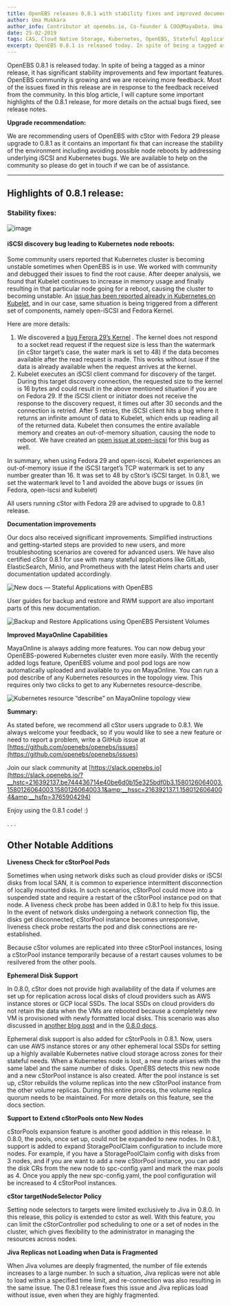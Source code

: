 ```yaml
---
title: OpenEBS releases 0.8.1 with stability fixes and improved documentation
author: Uma Mukkara
author_info: Contributor at openebs.io, Co-founder & COO@MayaData. Uma led product development in the early days of MayaData (CloudByte).
date: 25-02-2019
tags: CAS, Cloud Native Storage, Kubernetes, OpenEBS, Stateful Applications
excerpt: OpenEBS 0.8.1 is released today. In spite of being a tagged as a minor release, it has significant stability improvements and few important features. 
---
```


OpenEBS 0.8.1 is released today. In spite of being a tagged as a minor release, it has significant stability improvements and few important features. OpenEBS community is growing and we are receiving more feedback. Most of the issues fixed in this release are in response to the feedback received from the community. In this blog article, I will capture some important highlights of the 0.8.1 release, for more details on the actual bugs fixed, see release notes.

**Upgrade recommendation:**

We are recommending users of OpenEBS with cStor with Fedora 29 please upgrade to 0.8.1 as it contains an important fix that can increase the stability of the environment including avoiding possible node reboots by addressing underlying iSCSI and Kubernetes bugs. We are available to help on the community so please do get in touch if we can be of assistance.

---

## Highlights of 0.8.1 release:

### Stability fixes:
![image](https://cdn-images-1.medium.com/max/800/1*7BRJmxRw7IKONv7KKAgnkg.png)
#### iSCSI discovery bug leading to Kubernetes node reboots:

Some community users reported that Kubernetes cluster is becoming unstable sometimes when OpenEBS is in use. We worked with community and debugged their issues to find the root cause. After deeper analysis, we found that Kubelet continues to increase in memory usage and finally resulting in that particular node going for a reboot, causing the cluster to becoming unstable. An [issue has been reported already in Kubernetes on Kubelet](https://github.com/kubernetes/kubernetes/issues/70890), and in our case, same situation is being triggered from a different set of components, namely open-iSCSI and Fedora Kernel.

Here are more details:

1. We discovered a [bug Ferora 29’s Kernel](https://bugzilla.redhat.com/show_bug.cgi?id=1679565) . The kernel does not respond to a socket read request if the request size is less than the watermark (in cStor target’s case, the water mark is set to 48) if the data becomes available after the read request is made. This works without issue if the data is already available when the request arrives at the kernel.
2. Kubelet executes an iSCSI client command for discovery of the target. During this target discovery connection, the requested size to the kernel is 16 bytes and could result in the above mentioned situation if you are on Fedora 29. If the iSCSI client or initiator does not receive the response to the discovery request, it times out after 30 seconds and the connection is retried. After 5 retries, the iSCSI client hits a bug where it returns an infinite amount of data to Kubelet, which ends up reading all of the returned data. Kubelet then consumes the entire available memory and creates an out-of-memory situation, causing the node to reboot. We have created an [open issue at open-iscsi](https://github.com/open-iscsi/open-iscsi/issues/155) for this bug as well.

In summary, when using Fedora 29 and open-iscsi, Kubelet experiences an out-of-memory issue if the iSCSI target’s TCP watermark is set to any number greater than 16. It was set to 48 by cStor’s iSCSI target. In 0.8.1, we set the watermark level to 1 and avoided the above bugs or issues (in Fedora, open-iscsi and kubelet)

All users running cStor with Fedora 29 are advised to upgrade to 0.8.1 release.

**Documentation improvements**

Our docs also received significant improvements. Simplified instructions and getting-started steps are provided to new users, and more troubleshooting scenarios are covered for advanced users. We have also certified cStor 0.8.1 for use with many stateful applications like GitLab, ElasticSearch, Minio, and Prometheus with the latest Helm charts and user documentation updated accordingly.

![New docs — Stateful Applications with OpenEBS](/images/blog/stateful-applications-in-openebs.png)

User guides for backup and restore and RWM support are also important parts of this new documentation.

![Backup and Restore Applications using OpenEBS Persistent Volumes](/images/blog/backup-and-restores.png)

**Improved MayaOnline Capabilities**

MayaOnline is always adding more features. You can now debug your OpenEBS-powered Kubernetes cluster even more easily. With the recently added logs feature, OpenEBS volume and pool pod logs are now automatically uploaded and available to you on MayaOnline. You can run a pod describe of any Kubernetes resources in the topology view. This requires only two clicks to get to any Kubernetes resource-describe.

![Kubernetes resource “describe” on MayaOnline topology view](/images/blog/mayaonline-topology-view.png)

**Summary:**

As stated before, we recommend all cStor users upgrade to 0.8.1. We always welcome your feedback, so if you would like to see a new feature or need to report a problem, write a GitHub issue at [https://github.com/openebs/openebs/issues](https://github.com/openebs/openebs/issues)

Join our slack community at [https://slack.openebs.io](https://slack.openebs.io/?__hstc=216392137.be744436714e40be6d0b15e325bdf0b3.1580126064003.1580126064003.1580126064003.1&amp;__hssc=216392137.1.1580126064004&amp;__hsfp=3765904294)

Enjoy using the 0.8.1 code! :)

. . .

## Other Notable Additions

**Liveness Check for cStorPool Pods**

Sometimes when using network disks such as cloud provider disks or iSCSI disks from local SAN, it is common to experience intermittent disconnection of locally mounted disks. In such scenarios, cStorPool could move into a suspended state and require a restart of the cStorPool instance pod on that node. A liveness check probe has been added in 0.8.1 to help fix this issue. In the event of network disks undergoing a network connection flip, the disks get disconnected, cStorPool instance becomes unresponsive, liveness check probe restarts the pod and disk connections are re-established.

Because cStor volumes are replicated into three cStorPool instances, losing a cStorPool instance temporarily because of a restart causes volumes to be resilvered from the other pools.

**Ephemeral Disk Support**

In 0.8.0, cStor does not provide high availability of the data if volumes are set up for replication across local disks of cloud providers such as AWS instance stores or GCP local SSDs. The local SSDs on cloud providers do not retain the data when the VMs are rebooted because a completely new VM is provisioned with newly formatted local disks. This scenario was also discussed in [another blog post](https://blog.openebs.io/introduction-to-openebs-cstor-pools-and-considerations-during-k8s-upgrades-19efe424715a?__hstc=216392137.be744436714e40be6d0b15e325bdf0b3.1580126064003.1580126064003.1580126064003.1&amp;__hssc=216392137.1.1580126064004&amp;__hsfp=3765904294#3fb6) and in the [0.8.0 docs](https://v08-docs.openebs.io/docs/next/cstor.html?__hstc=216392137.be744436714e40be6d0b15e325bdf0b3.1580126064003.1580126064003.1580126064003.1&amp;__hssc=216392137.1.1580126064004&amp;__hsfp=3765904294#known-limitations).

Ephemeral disk support is also added for cStorPools in 0.8.1. Now, users can use AWS instance stores or any other ephemeral local SSDs for setting up a highly available Kubernetes native cloud storage across zones for their stateful needs. When a Kubernetes node is lost, a new node arises with the same label and the same number of disks. OpenEBS detects this new node and a new cStorPool instance is also created. After the pool instance is set up, cStor rebuilds the volume replicas into the new cStorPool instance from the other volume replicas. During this entire process, the volume replica quorum needs to be maintained. For more details on this feature, see the docs section.

**Support to Extend cStorPools onto New Nodes**

cStorPools expansion feature is another good addition in this release. In 0.8.0, the pools, once set up, could not be expanded to new nodes. In 0.8.1, support is added to expand StoragePoolClaim configuration to include more nodes. For example, if you have a StoragePoolClaim config with disks from 3 nodes, and if you are want to add a new cStorPool instance, you can add the disk CRs from the new node to spc-config.yaml and mark the max pools as 4. Once you apply the new spc-config.yaml, the pool configuration will be increased to 4 cStorPool instances.

**cStor targetNodeSelector Policy**

Setting node selectors to targets were limited exclusively to Jiva in 0.8.0. In this release, this policy is extended to cstor as well. With this feature, you can limit the cStorController pod scheduling to one or a set of nodes in the cluster, which gives flexibility to the administrator in managing the resources across nodes.

**Jiva Replicas not Loading when Data is Fragmented**

When Jiva volumes are deeply fragmented, the number of file extends increases to a large number. In such a situation, Jiva replicas were not able to load within a specified time limit, and re-connection was also resulting in the same issue. The 0.8.1 release fixes this issue and Jiva replicas load without issue, even when they are highly fragmented.
